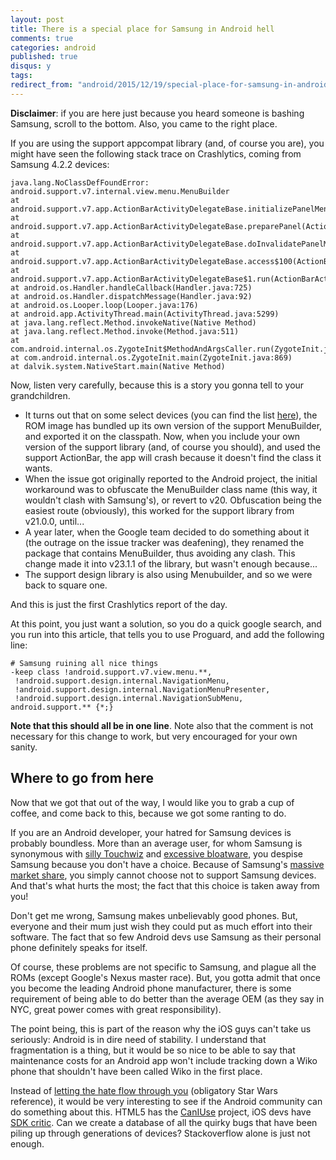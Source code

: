 ```yaml
---
layout: post
title: There is a special place for Samsung in Android hell
comments: true
categories: android
published: true
disqus: y
tags:
redirect_from: "android/2015/12/19/special-place-for-samsung-in-android-hell"
---
```


**Disclaimer**: if you are here just because you heard someone is bashing Samsung, scroll to the bottom. Also, you came to the right place.

If you are using the support appcompat library (and, of course you are), you might have seen the following stack trace on Crashlytics, coming from Samsung 4.2.2 devices:

```
java.lang.NoClassDefFoundError: android.support.v7.internal.view.menu.MenuBuilder
at android.support.v7.app.ActionBarActivityDelegateBase.initializePanelMenu(ActionBarActivityDelegateBase.java:991)
at android.support.v7.app.ActionBarActivityDelegateBase.preparePanel(ActionBarActivityDelegateBase.java:1041)
at android.support.v7.app.ActionBarActivityDelegateBase.doInvalidatePanelMenu(ActionBarActivityDelegateBase.java:1259)
at android.support.v7.app.ActionBarActivityDelegateBase.access$100(ActionBarActivityDelegateBase.java:80)
at android.support.v7.app.ActionBarActivityDelegateBase$1.run(ActionBarActivityDelegateBase.java:116)
at android.os.Handler.handleCallback(Handler.java:725)
at android.os.Handler.dispatchMessage(Handler.java:92)
at android.os.Looper.loop(Looper.java:176)
at android.app.ActivityThread.main(ActivityThread.java:5299)
at java.lang.reflect.Method.invokeNative(Native Method)
at java.lang.reflect.Method.invoke(Method.java:511)
at com.android.internal.os.ZygoteInit$MethodAndArgsCaller.run(ZygoteInit.java:1102)
at com.android.internal.os.ZygoteInit.main(ZygoteInit.java:869)
at dalvik.system.NativeStart.main(Native Method)
```

Now, listen very carefully, because this is a story you gonna tell to your grandchildren. 

- It turns out that on some select devices (you can find the list [here](https://code.google.com/p/android/issues/detail?id=78377#c311)), the ROM image has bundled up its own version of the support MenuBuilder, and exported it on the classpath. Now, when you include your own version of the support library (and, of course you should), and used the support ActionBar, the app will crash because it doesn't find the class it wants.
- When the issue got originally reported to the Android project, the initial workaround was to obfuscate the MenuBuilder class name (this way, it wouldn't clash with Samsung's), or revert to v20. Obfuscation being the easiest route (obviously), this worked for the support library from v21.0.0, until...
- A year later, when the Google team decided to do something about it (the outrage on the issue tracker was deafening), they renamed the package that contains MenuBuilder, thus avoiding any clash. This change made it into v23.1.1 of the library, but wasn't enough because...
- The support design library is also using Menubuilder, and so we were back to square one.

And this is just the first Crashlytics report of the day.

At this point, you just want a solution, so you do a quick google search, and you run into this article, that tells you to use Proguard, and add the following line:

```
# Samsung ruining all nice things
-keep class !android.support.v7.view.menu.**,
 !android.support.design.internal.NavigationMenu,
 !android.support.design.internal.NavigationMenuPresenter,
 !android.support.design.internal.NavigationSubMenu, 
android.support.** {*;}
```

**Note that this should all be in one line**. Note also that the comment is not necessary for this change to work, but very encouraged for your own sanity.


Where to go from here
---------------------

Now that we got that out of the way, I would like you to grab a cup of coffee, and come back to this, because we got some ranting to do.

If you are an Android developer, your hatred for Samsung devices is probably boundless. More than an average user, for whom Samsung is synonymous with [silly Touchwiz](http://www.androidauthority.com/community/threads/why-most-of-the-people-hate-samsung.588/) and [excessive bloatware](https://www.reddit.com/r/Android/comments/1zyo91/why_the_hate_for_samsung/), you despise Samsung because you don't have a choice. Because of Samsung's [massive market share](http://www.cnet.com/news/samsung-continues-to-rule-over-apple-in-smartphone-market/), you simply cannot choose not to support Samsung devices. And that's what hurts the most; the fact that this choice is taken away from you!

Don't get me wrong, Samsung makes unbelievably good phones. But, everyone and their mum just wish they could put as much effort into their software. The fact that so few Android devs use Samsung as their personal phone definitely speaks for itself.

Of course, these problems are not specific to Samsung, and plague all the ROMs (except Google's Nexus master race). But, you gotta admit that once you become the leading Android phone manufacturer, there is some requirement of being able to do better than the average OEM (as they say in NYC, great power comes with great responsibility).

The point being, this is part of the reason why the iOS guys can't take us seriously: Android is in dire need of stability. I understand that fragmentation is a thing, but it would be so nice to be able to say that maintenance costs for an Android app won't include tracking down a Wiko phone that shouldn't have been called Wiko in the first place.

Instead of [letting the hate flow through you](https://www.youtube.com/watch?v=_Avn2nT16FA) (obligatory Star Wars reference), it would be very interesting to see if the Android community can do something about this. HTML5 has the [CanIUse](http://caniuse.com/) project, iOS devs have [SDK critic](http://www.sdkcritic.com/). Can we create a database of all the quirky bugs that have been piling up through generations of devices? Stackoverflow alone is just not enough.

